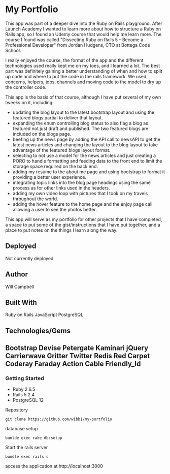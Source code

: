 # My Portfolio

This app was part of a deeper dive into the Ruby on Rails playground.  After Launch Academy I wanted to learn more about how to structure a Ruby on Rails app, so I found an Udemy course that would help me learn more.  The course I found was called "Dissecting Ruby on Rails 5 - Become a Professional Developer" from Jordan Hudgens, CTO at Bottega Code School.  

I really enjoyed the course, the format of the app and the different technologies used really kept me on my toes, and I learned a lot.  The best part was definitely gaining a better understanding of when and how to split up code and where to put the code in the rails framework.  We used concerns, helpers, jobs, channels and moving code to the model to dry up the controller code.

This app is the basis of that course, although I have put several of my own tweeks on it, including:  
* updating the blog layout to the latest bootstrap layout and using the featured blogs partial to deliver that layout.  
* expanding the enum controlling blog status to also flag a blog as featured not just draft and published.  The two featured blogs are included on the blogs page.
* beefing up the news page by adding the API call to newsAPI to get the latest news articles and changing the layout to the blog layout to take advantage of the featured blogs layout format. 
* selecting to not use a model for the news articles and just creating a PORO to handle formatting and feeding data to the front end to limit the storage space required on the back end.
* adding my resume to the about me page and using bootstrap to format it providing a better user experience.
* integrating topic links into the blog page headings using the same process as for other links used in the headers.
* adding my own video loop with pictures that I took on my travels throughout the world.
* adding the hover feature to the home page and the enjoy page call allowing a user to see the photos better.

This app will serve as my portfolio for other projects that I have completed, a space to put some of the gist/instructions that I have put together, and a place to put notes on the things I learn along the way.    

## Deployed
Not currently deployed 

## Author 
Will Campbell

## Built With
Ruby on Rails
JavaScript
PostgreSQL

## Technologies/Gems
Bootstrap
Devise
Petergate
Kaminari
jQuery
Carrierwave
Gritter
Twitter
Redis
Red Carpet
Coderay
Faraday
Action Cable
Friendly_Id
---


### Getting Started

* Ruby 2.6.5
* Rails 5.2.4
* PostgreSQL 12

Repository
```
git clone https://github.com/wibb1/my-portfolio
```

database setup
```
bunlde exec rake db:setup
```

Start the rails server
```
bundle exec rails s
```

access the application at 
http://localhost:3000
